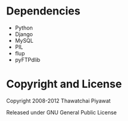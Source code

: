 
# Dependencies

* Python
* Django
* MySQL
* PIL
* flup
* pyFTPdlib

# Copyright and License
Copyright 2008-2012 Thawatchai Piyawat

Released under GNU General Public License
